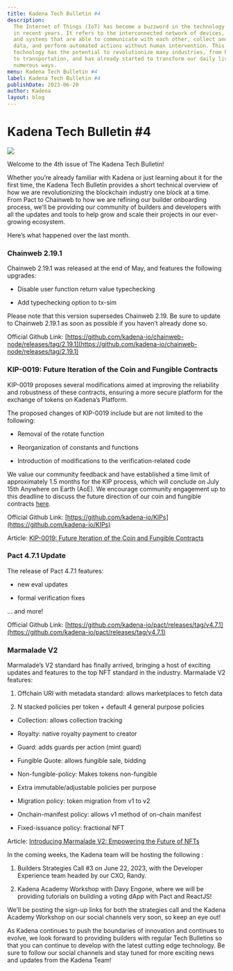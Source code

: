 ```yaml
---
title: Kadena Tech Bulletin #4
description:
  The Internet of Things (IoT) has become a buzzword in the technology industry
  in recent years. It refers to the interconnected network of devices, sensors,
  and systems that are able to communicate with each other, collect and share
  data, and perform automated actions without human intervention. This
  technology has the potential to revolutionize many industries, from healthcare
  to transportation, and has already started to transform our daily lives in
  numerous ways.
menu: Kadena Tech Bulletin #4
label: Kadena Tech Bulletin #4
publishDate: 2023-06-20
author: Kadena
layout: blog
---
```


# Kadena Tech Bulletin #4

![](/assets/blog/1_2SE_f06Kj-A0xvlHr0XKIg.webp)

Welcome to the 4th issue of The Kadena Tech Bulletin!

Whether you’re already familiar with Kadena or just learning about it for the
first time, the Kadena Tech Bulletin provides a short technical overview of how
we are revolutionizing the blockchain industry one block at a time. From Pact to
Chainweb to how we are refining our builder onboarding process, we’ll be
providing our community of builders and developers with all the updates and
tools to help grow and scale their projects in our ever-growing ecosystem.

Here’s what happened over the last month.

### Chainweb 2.19.1

Chainweb 2.19.1 was released at the end of May, and features the following
upgrades:

- Disable user function return value typechecking

- Add typechecking option to tx-sim

Please note that this version supersedes Chainweb 2.19. Be sure to update to
Chainweb 2.19.1 as soon as possible if you haven’t already done so.

Official Github Link:
[https://github.com/kadena-io/chainweb-node/releases/tag/2.19.1](https://github.com/kadena-io/chainweb-node/releases/tag/2.19.1)

### KIP-0019: Future Iteration of the Coin and Fungible Contracts

KIP-0019 proposes several modifications aimed at improving the reliability and
robustness of these contracts, ensuring a more secure platform for the exchange
of tokens on Kadena’s Platform.

The proposed changes of KIP-0019 include but are not limited to the following:

- Removal of the rotate function

- Reorganization of constants and functions

- Introduction of modifications to the verification-related code

We value our community feedback and have established a time limit of
approximately 1.5 months for the KIP process, which will conclude on July 15th
Anywhere on Earth (AoE). We encourage community engagement up to this deadline
to discuss the future direction of our coin and fungible contracts
[here](https://github.com/kadena-io/KIPs/pull/43).

Official Github Link:
[https://github.com/kadena-io/KIPs](https://github.com/kadena-io/KIPs)

Article:
[KIP-0019: Future Iteration of the Coin and Fungible Contracts](./kip-0019-future-iteration-of-the-coin-and-fungible-contracts-2023-06-06)

### Pact 4.7.1 Update

The release of Pact 4.7.1 features:

- new eval updates

- formal verification fixes

… and more!

Official Github Link:
[https://github.com/kadena-io/pact/releases/tag/v4.7.1](https://github.com/kadena-io/pact/releases/tag/v4.7.1)

### Marmalade V2

Marmalade’s V2 standard has finally arrived, bringing a host of exciting updates
and features to the top NFT standard in the industry. Marmalade V2 features:

1.  Offchain URI with metadata standard: allows marketplaces to fetch data

2.  N stacked policies per token + default 4 general purpose policies

- Collection: allows collection tracking

- Royalty: native royalty payment to creator

- Guard: adds guards per action (mint guard)

- Fungible Quote: allows fungible sale, bidding

- Non-fungible-policy: Makes tokens non-fungible

- Extra immutable/adjustable policies per purpose

- Migration policy: token migration from v1 to v2

- Onchain-manifest policy: allows v1 method of on-chain manifest

- Fixed-issuance policy: fractional NFT

Article:
[Introducing Marmalade V2: Empowering the Future of NFTs](./introducing-marmalade-v2-empowering-the-future-of-nfts-2023-06-16)

In the coming weeks, the Kadena team will be hosting the following :

1.  Builders Strategies Call #3 on June 22, 2023, with the Developer Experience
    team headed by our CXO, Randy.

2.  Kadena Academy Workshop with Davy Engone, where we will be providing
    tutorials on building a voting dApp with Pact and ReactJS!

We’ll be posting the sign-up links for both the strategies call and the Kadena
Academy Workshop on our social channels very soon, so keep an eye out!

As Kadena continues to push the boundaries of innovation and continues to
evolve, we look forward to providing builders with regular Tech Bulletins so
that you can continue to develop with the latest cutting edge technology. Be
sure to follow our social channels and stay tuned for more exciting news and
updates from the Kadena Team!
